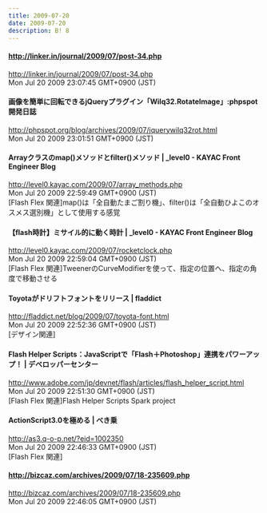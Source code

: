 ```yaml
---
title: 2009-07-20
date: 2009-07-20
description: B! 8
---
```


#### http://linker.in/journal/2009/07/post-34.php
http://linker.in/journal/2009/07/post-34.php<br>
Mon Jul 20 2009 23:07:45 GMT+0900 (JST)<br>


#### 画像を簡単に回転できるjQueryプラグイン「Wilq32.RotateImage」:phpspot開発日誌
http://phpspot.org/blog/archives/2009/07/jquerywilq32rot.html<br>
Mon Jul 20 2009 23:01:51 GMT+0900 (JST)<br>


#### Arrayクラスのmap()メソッドとfilter()メソッド | _level0 - KAYAC Front Engineer Blog
http://level0.kayac.com/2009/07/array_methods.php<br>
Mon Jul 20 2009 22:59:49 GMT+0900 (JST)<br>
[Flash Flex 関連]map()は「全自動たまご割り機」、filter()は「全自動ひよこのオスメス選別機」として使用する感覚


#### 【flash時計】ミサイル的に動く時計 | _level0 - KAYAC Front Engineer Blog
http://level0.kayac.com/2009/07/rocketclock.php<br>
Mon Jul 20 2009 22:59:04 GMT+0900 (JST)<br>
[Flash Flex 関連]TweenerのCurveModifierを使って、指定の位置へ、指定の角度で移動させる


#### Toyotaがドリフトフォントをリリース | fladdict
http://fladdict.net/blog/2009/07/toyota-font.html<br>
Mon Jul 20 2009 22:52:36 GMT+0900 (JST)<br>
[デザイン関連]


#### Flash Helper Scripts：JavaScriptで「Flash＋Photoshop」連携をパワーアップ！ | デベロッパーセンター
http://www.adobe.com/jp/devnet/flash/articles/flash_helper_script.html<br>
Mon Jul 20 2009 22:51:30 GMT+0900 (JST)<br>
[Flash Flex 関連]Flash Helper Scripts Spark project


#### ActionScript3.0を極める | べき乗
http://as3.q-o-p.net/?eid=1002350<br>
Mon Jul 20 2009 22:46:33 GMT+0900 (JST)<br>
[Flash Flex 関連]


#### http://bizcaz.com/archives/2009/07/18-235609.php
http://bizcaz.com/archives/2009/07/18-235609.php<br>
Mon Jul 20 2009 22:46:05 GMT+0900 (JST)<br>



